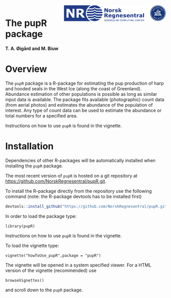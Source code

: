 <img src="vignettes/figures/Logos.png" align="right" height="50px"/>

# The pupR package

#### T. A. Øigård and M. Biuw

# Overview
The `pupR` package is a R-package for estimating the pup production of harp and hooded seals in the West Ice (along the coast of Greenland). Abundance estimation of other populations is possible as long as similar input data is available. The package fits available (photographic) count data (from aerial photos) and estimates the abundance of the population of interest. Any type of count data can be used to estimate the abundance or total numbers for a specified area.

Instructions on how to use `pupR` is found in the vignette.


# Installation

Dependencies of other R-packages will be automatically installed when installing the `pupR` package.

The most recent version of `pupR` is hosted on a git repository at
<https://github.com/NorskRegnesentral/pupR.git>.


To install the R-package directly from the repository use the following command (note: the R-package devtools has to be installed first)
``` r
devtools::install_github("https://github.com/NorskRegnesentral/pupR.git", build_vignettes = TRUE)
``` 

In order to load the package type:
```{r}
library(pupR)
```

Instructions on how to use `pupR` is found in the vignette.

To load the vignette type:
```{r}
vignette("howToUse_pupR",package = "pupR")
```

The vignette will be opened in a system specified viewer. For a HTML version of the vignette (recommended) use

```{r}
browseVignettes()
```
and scroll down to the `pupR` package.
